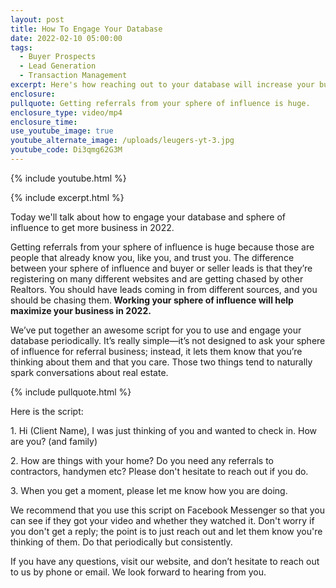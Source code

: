 ```yaml
---
layout: post
title: How To Engage Your Database
date: 2022-02-10 05:00:00
tags:
  - Buyer Prospects
  - Lead Generation
  - Transaction Management
excerpt: Here's how reaching out to your database will increase your business.
enclosure:
pullquote: Getting referrals from your sphere of influence is huge.
enclosure_type: video/mp4
enclosure_time:
use_youtube_image: true
youtube_alternate_image: /uploads/leugers-yt-3.jpg
youtube_code: Di3qmg62G3M
---
```

{% include youtube.html %}

{% include excerpt.html %}

Today we'll talk about how to engage your database and sphere of influence to get more business in 2022.

Getting referrals from your sphere of influence is huge because those are people that already know you, like you, and trust you. The difference between your sphere of influence and buyer or seller leads is that they’re registering on many different websites and are getting chased by other Realtors. You should have leads coming in from different sources, and you should be chasing them.**&nbsp;Working your sphere of influence will help maximize your business in 2022.**

We’ve put together an awesome script for you to use and engage your database periodically. It’s really simple—it’s not designed to ask your sphere of influence for referral business; instead, it lets them know that you’re thinking about them and that you care. Those two things tend to naturally spark conversations about real estate.&nbsp;

{% include pullquote.html %}

Here is the script:

1\. Hi (Client Name), I was just thinking of you and wanted to check in. How are you? (and family)

2\. How are things with your home? Do you need any referrals to contractors, handymen etc? Please don't hesitate to reach out if you do.

3\. When you get a moment, please let me know how you are doing.

We recommend that you use this script on Facebook Messenger so that you can see if they got your video and whether they watched it. Don't worry if you don't get a reply; the point is to just reach out and let them know you're thinking of them. Do that periodically but consistently.

If you have any questions, visit our website, and don’t hesitate to reach out to us by phone or email. We look forward to hearing from you.
